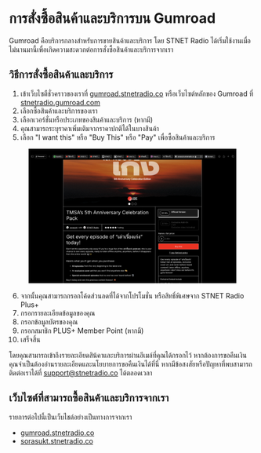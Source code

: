 # การสั่งซื้อสินค้าและบริการบน Gumroad

Gumroad คือบริการกลางสำหรับการขายสินค้าและบริการ โดย STNET Radio ได้เริ่มใช้งานเมื่อไม่นานมานี้เพื่อเกิดความสะดวกต่อการสั่งซื้อสินค้าและบริการจากเรา

## วิธีการสั่งซื้อสินค้าและบริการ

1. เข้าเว็บไซตืชั่วคราวของเราที่ [gumroad.stnetradio.co](https://gumroad.stnetradio.co) หรือเว็บไซต์หลักของ Gumroad ที่ [stnetradio.gumroad.com](https://stnetradio.gumroad.com)
2. เลือกซื้อสินค้าและบริการของเรา
3. เลือกเวอร์ชั่นหรือประเภทของสินค้าและบริการ (หากมี)
4. คุณสามารถระบุราคาเพิ่มเติมจากราคาปกติได้ในบางสินค้า
5. เลือก "I want this" หรือ "Buy This" หรือ "Pay" เพื่อซื้อสินค้าและบริการ

<figure><img src="../.gitbook/assets/gumroad-ver.png" alt=""><figcaption></figcaption></figure>

6. จากนั้นคุณสามารถกรอกโค้ดส่วนลดที่ได้จากโปรโมชั่น หรือสิทธิ์พิเศษจาก STNET Radio Plus+
7. กรอกรายละเอียดข้อมูลของคุณ
8. กรอกข้อมูลบัตรของคุณ
9. กรอกสมาชิก PLUS+ Member Point (หากมี)
10. เสร็จสิ้น

โดยคุณสามารถเข้าถึงรายละเอียดสิน้คาและบริการผ่านอีเมล์ที่คุณได้กรอกไว้ หากต้องการขอคืนเงิน คุณจำเป็นต้องอ่านรายละเอียดและนโยบายการขอคืนเงินได้ที่นี่ หากมีข้อสงสัยหรือปัญหาที่พบสามารถติดต่อเราได้ที่ [support@stnetradio.co](mailto:support@stnetradio.co) ได้ตลอดเวลา

## เว็บไซต์ที่สามารถซื้อสินค้าและบริการจากเรา

รายการต่อไปนี้เป็นเว็บไชต์อย่างเป็นทางการจากเรา

* [gumroad.stnetradio.co](https://gumroad.stnetradio.co)
* [sorasukt.stnetradio.co](https://sorasukt.stnetradio.co)
